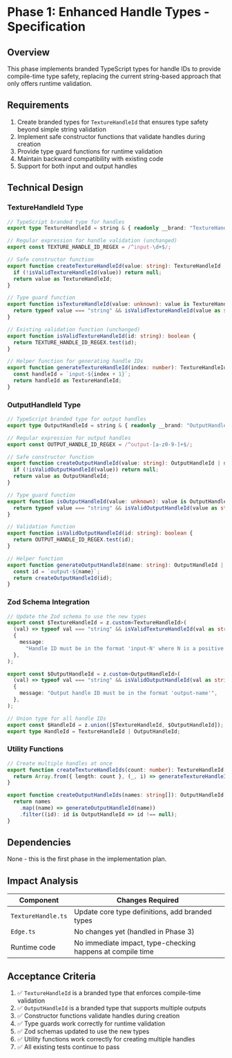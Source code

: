 # Phase 1: Enhanced Handle Types - Specification

## Overview

This phase implements branded TypeScript types for handle IDs to provide compile-time type safety, replacing the current string-based approach that only offers runtime validation.

## Requirements

1. Create branded types for `TextureHandleId` that ensures type safety beyond simple string validation
2. Implement safe constructor functions that validate handles during creation
3. Provide type guard functions for runtime validation
4. Maintain backward compatibility with existing code
5. Support for both input and output handles

## Technical Design

### TextureHandleId Type

```typescript
// TypeScript branded type for handles
export type TextureHandleId = string & { readonly __brand: "TextureHandleId" };

// Regular expression for handle validation (unchanged)
export const TEXTURE_HANDLE_ID_REGEX = /^input-\d+$/;

// Safe constructor function
export function createTextureHandleId(value: string): TextureHandleId | null {
  if (!isValidTextureHandleId(value)) return null;
  return value as TextureHandleId;
}

// Type guard function
export function isTextureHandleId(value: unknown): value is TextureHandleId {
  return typeof value === "string" && isValidTextureHandleId(value as string);
}

// Existing validation function (unchanged)
export function isValidTextureHandleId(id: string): boolean {
  return TEXTURE_HANDLE_ID_REGEX.test(id);
}

// Helper function for generating handle IDs
export function generateTextureHandleId(index: number): TextureHandleId {
  const handleId = `input-${index + 1}`;
  return handleId as TextureHandleId;
}
```

### OutputHandleId Type

```typescript
// TypeScript branded type for output handles
export type OutputHandleId = string & { readonly __brand: "OutputHandleId" };

// Regular expression for output handles
export const OUTPUT_HANDLE_ID_REGEX = /^output-[a-z0-9-]+$/;

// Safe constructor function
export function createOutputHandleId(value: string): OutputHandleId | null {
  if (!isValidOutputHandleId(value)) return null;
  return value as OutputHandleId;
}

// Type guard function
export function isOutputHandleId(value: unknown): value is OutputHandleId {
  return typeof value === "string" && isValidOutputHandleId(value as string);
}

// Validation function
export function isValidOutputHandleId(id: string): boolean {
  return OUTPUT_HANDLE_ID_REGEX.test(id);
}

// Helper function
export function generateOutputHandleId(name: string): OutputHandleId | null {
  const id = `output-${name}`;
  return createOutputHandleId(id);
}
```

### Zod Schema Integration

```typescript
// Update the Zod schema to use the new types
export const $TextureHandleId = z.custom<TextureHandleId>(
  (val) => typeof val === "string" && isValidTextureHandleId(val as string),
  {
    message:
      "Handle ID must be in the format 'input-N' where N is a positive integer",
  },
);

export const $OutputHandleId = z.custom<OutputHandleId>(
  (val) => typeof val === "string" && isValidOutputHandleId(val as string),
  {
    message: "Output handle ID must be in the format 'output-name'",
  },
);

// Union type for all handle IDs
export const $HandleId = z.union([$TextureHandleId, $OutputHandleId]);
export type HandleId = TextureHandleId | OutputHandleId;
```

### Utility Functions

```typescript
// Create multiple handles at once
export function createTextureHandleIds(count: number): TextureHandleId[] {
  return Array.from({ length: count }, (_, i) => generateTextureHandleId(i));
}

export function createOutputHandleIds(names: string[]): OutputHandleId[] {
  return names
    .map((name) => generateOutputHandleId(name))
    .filter((id): id is OutputHandleId => id !== null);
}
```

## Dependencies

None - this is the first phase in the implementation plan.

## Impact Analysis

| Component          | Changes Required                                           |
| ------------------ | ---------------------------------------------------------- |
| `TextureHandle.ts` | Update core type definitions, add branded types            |
| `Edge.ts`          | No changes yet (handled in Phase 3)                        |
| Runtime code       | No immediate impact, type-checking happens at compile time |

## Acceptance Criteria

1. ✅ `TextureHandleId` is a branded type that enforces compile-time validation
2. ✅ `OutputHandleId` is a branded type that supports multiple outputs
3. ✅ Constructor functions validate handles during creation
4. ✅ Type guards work correctly for runtime validation
5. ✅ Zod schemas updated to use the new types
6. ✅ Utility functions work correctly for creating multiple handles
7. ✅ All existing tests continue to pass
